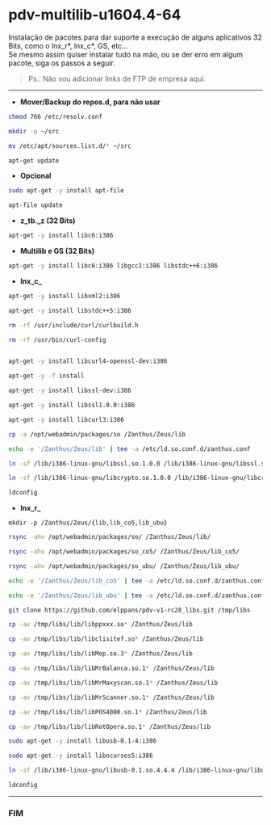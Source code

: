 # pdv-multilib-u1604.4-64

Instalação de pacotes para dar suporte a execução de alguns aplicativos 32 Bits, como o lnx_r\*, lnx_c\*, GS, etc...  
Se mesmo assim quiser instalar tudo na mão, ou se der erro em algum pacote, siga os passos a seguir.  
>Ps.: Não vou adicionar links de FTP de empresa aqui.
___

- **Mover/Backup do repos.d, para não usar**
```bash
chmod 766 /etc/resolv.conf
```
```bash
mkdir -p ~/src
```
```bash
mv /etc/apt/sources.list.d/* ~/src
```
```bash
apt-get update
```

- **Opcional**
```bash
sudo apt-get -y install apt-file
```
```bash
apt-file update
```

- **z_tb._z (32 Bits)**
```bash
apt-get -y install libc6:i386
```
- **Multilib e GS (32 Bits)**
```bash
apt-get -y install libc6:i386 libgcc1:i386 libstdc++6:i386
```
- **lnx_c_**
```bash
apt-get -y install libxml2:i386
```
```bash
apt-get -y install libstdc++5:i386
```
```bash
rm -rf /usr/include/curl/curlbuild.h
```
```bash
rm -rf /usr/bin/curl-config
```
```bash

apt-get -y install libcurl4-openssl-dev:i386
```
```bash
apt-get -y -f install
```
```bash
apt-get -y install libssl-dev:i386
```
```bash
apt-get -y install libssl1.0.0:i386
```
```bash
apt-get -y install libcurl3:i386
```
```bash
cp -a /opt/webadmin/packages/so /Zanthus/Zeus/lib
```
```bash
echo -e '/Zanthus/Zeus/lib' | tee -a /etc/ld.so.conf.d/zanthus.conf
```
```bash
ln -sf /lib/i386-linux-gnu/libssl.so.1.0.0 /lib/i386-linux-gnu/libssl.so.4
```
```bash
ln -sf /lib/i386-linux-gnu/libcrypto.so.1.0.0 /lib/i386-linux-gnu/libcrypto.so.4
```
```bash
ldconfig
```
- **lnx_r_**
```
mkdir -p /Zanthus/Zeus/{lib,lib_co5,lib_ubu}
```
```bash
rsync -ahv /opt/webadmin/packages/so/ /Zanthus/Zeus/lib/
```
```bash
rsync -ahv /opt/webadmin/packages/so_co5/ /Zanthus/Zeus/lib_co5/
```
```bash
rsync -ahv /opt/webadmin/packages/so_ubu/ /Zanthus/Zeus/lib_ubu/
```
```bash
echo -e '/Zanthus/Zeus/lib_co5' | tee -a /etc/ld.so.conf.d/zanthus.conf
```
```bash
echo -e '/Zanthus/Zeus/lib_ubu' | tee -a /etc/ld.so.conf.d/zanthus.conf
```
```bash
git clone https://github.com/elppans/pdv-v1-rc28_libs.git /tmp/libs
```
```bash
cp -av /tmp/libs/lib/libppxxx.so* /Zanthus/Zeus/lib
```
```bash
cp -av /tmp/libs/lib/libclisitef.so* /Zanthus/Zeus/lib
```
```bash
cp -av /tmp/libs/lib/libMop.so.3* /Zanthus/Zeus/lib
```
```bash
cp -av /tmp/libs/lib/libMrBalanca.so.1* /Zanthus/Zeus/lib
```
```bash
cp -av /tmp/libs/lib/libMrMaxyscan.so.1* /Zanthus/Zeus/lib
```
```bash
cp -av /tmp/libs/lib/libMrScanner.so.1* /Zanthus/Zeus/lib
```
```bash
cp -av /tmp/libs/lib/libPOS4000.so.1* /Zanthus/Zeus/lib
```
```bash
cp -av /tmp/libs/lib/libRotOpera.so.1* /Zanthus/Zeus/lib
```
```bash
sudo apt-get -y install libusb-0.1-4:i386
```
```bash
sudo apt-get -y install libncurses5:i386
```
```bash
ln -sf /lib/i386-linux-gnu/libusb-0.1.so.4.4.4 /lib/i386-linux-gnu/libusb-0.1.so.4
```
```bash
ldconfig
```
___
### FIM

